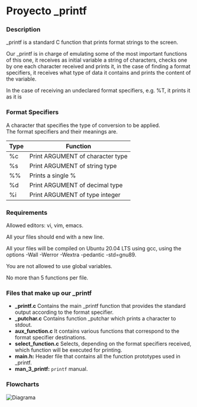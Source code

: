 # Proyecto _printf  

### Description
_printf is a standard C function that prints format strings to the screen.

Our _printf is in charge of emulating some of the most important functions of this one, it receives as initial variable a string of characters, checks one by one each character received and prints it, in the case of finding a format specifiers, it receives what type of data it contains and prints the content of the variable.

In the case of receiving an undeclared format specifiers, e.g. %T, it prints it as it is


### Format Specifiers 
A character that specifies the type of conversion to be applied.      
The format specifiers and their meanings are.

| Type | Function |
| --- | --- |
| %c | Print ARGUMENT of character type |
| %s | Print ARGUMENT of string type |
| %% | Prints a single % |
| %d | Print ARGUMENT of decimal type |
| %i | Print ARGUMENT of type integer |

### Requirements
Allowed editors: vi, vim, emacs.

All your files should end with a new line.

All your files will be compiled on Ubuntu 20.04 LTS using gcc, using the options -Wall -Werror -Wextra -pedantic -std=gnu89.

You are not allowed to use global variables.

No more than 5 functions per file.


### Files that make up our _printf
- **\_printf.c** Contains the main _printf function that provides the standard output according to the format specifier.
- **\_putchar.c** Contains function _putchar which prints a character to stdout.
- **aux_function.c** It contains various functions that correspond to the format specifier destinations.
- **select_function.c** Selects, depending on the format specifiers received, which function will be executed for printing.
- **main.h:** Header file that contains all the function prototypes used in _printf.
- **man_3_printf:** ``printf`` manual. 




### Flowcharts
![Diagrama](https://user-images.githubusercontent.com/44532670/201565160-a8cb88d1-4035-46e8-98d8-fcad63a42c75.jpg)


